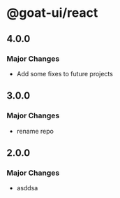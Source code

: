 # @goat-ui/react

## 4.0.0

### Major Changes

- Add some fixes to future projects

## 3.0.0

### Major Changes

- rename repo

## 2.0.0

### Major Changes

- asddsa
